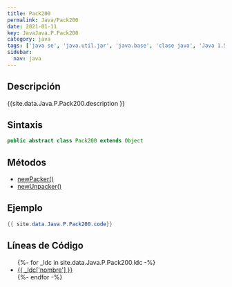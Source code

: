 ```yaml
---
title: Pack200
permalink: Java/Pack200
date: 2021-01-11
key: JavaJava.P.Pack200
category: java
tags: ['java se', 'java.util.jar', 'java.base', 'clase java', 'Java 1.5']
sidebar: 
  nav: java
---
```


## Descripción
{{site.data.Java.P.Pack200.description }}

## Sintaxis
~~~java
public abstract class Pack200 extends Object
~~~

## Métodos
* [newPacker()](/Java/Pack200/newPacker)
* [newUnpacker()](/Java/Pack200/newUnpacker)

## Ejemplo
~~~java
{{ site.data.Java.P.Pack200.code}}
~~~

## Líneas de Código
<ul>
{%- for _ldc in site.data.Java.P.Pack200.ldc -%}
   <li>
       <a href="{{_ldc['url'] }}">{{ _ldc['nombre'] }}</a>
   </li>
{%- endfor -%}
</ul>
